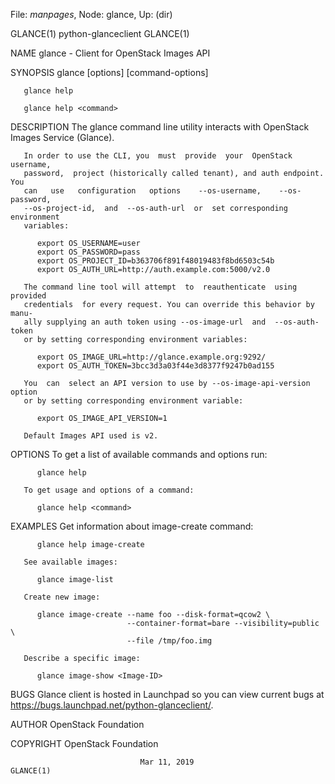 File: *manpages*,  Node: glance,  Up: (dir)

GLANCE(1)                     python-glanceclient                    GLANCE(1)



NAME
       glance - Client for OpenStack Images API

SYNOPSIS
       glance [options] <command> [command-options]

       glance help

       glance help <command>

DESCRIPTION
       The glance command line utility interacts with OpenStack Images Service
       (Glance).

       In order to use the CLI, you  must  provide  your  OpenStack  username,
       password,  project (historically called tenant), and auth endpoint. You
       can   use   configuration   options    --os-username,    --os-password,
       --os-project-id,  and  --os-auth-url  or  set corresponding environment
       variables:

          export OS_USERNAME=user
          export OS_PASSWORD=pass
          export OS_PROJECT_ID=b363706f891f48019483f8bd6503c54b
          export OS_AUTH_URL=http://auth.example.com:5000/v2.0

       The command line tool will attempt  to  reauthenticate  using  provided
       credentials  for every request. You can override this behavior by manu‐
       ally supplying an auth token using --os-image-url  and  --os-auth-token
       or by setting corresponding environment variables:

          export OS_IMAGE_URL=http://glance.example.org:9292/
          export OS_AUTH_TOKEN=3bcc3d3a03f44e3d8377f9247b0ad155

       You  can  select an API version to use by --os-image-api-version option
       or by setting corresponding environment variable:

          export OS_IMAGE_API_VERSION=1

       Default Images API used is v2.

OPTIONS
       To get a list of available commands and options run:

          glance help

       To get usage and options of a command:

          glance help <command>

EXAMPLES
       Get information about image-create command:

          glance help image-create

       See available images:

          glance image-list

       Create new image:

          glance image-create --name foo --disk-format=qcow2 \
                              --container-format=bare --visibility=public \
                              --file /tmp/foo.img

       Describe a specific image:

          glance image-show <Image-ID>

BUGS
       Glance client is hosted in Launchpad so you can view  current  bugs  at
       https://bugs.launchpad.net/python-glanceclient/.

AUTHOR
       OpenStack Foundation

COPYRIGHT
       OpenStack Foundation




                                 Mar 11, 2019                        GLANCE(1)
